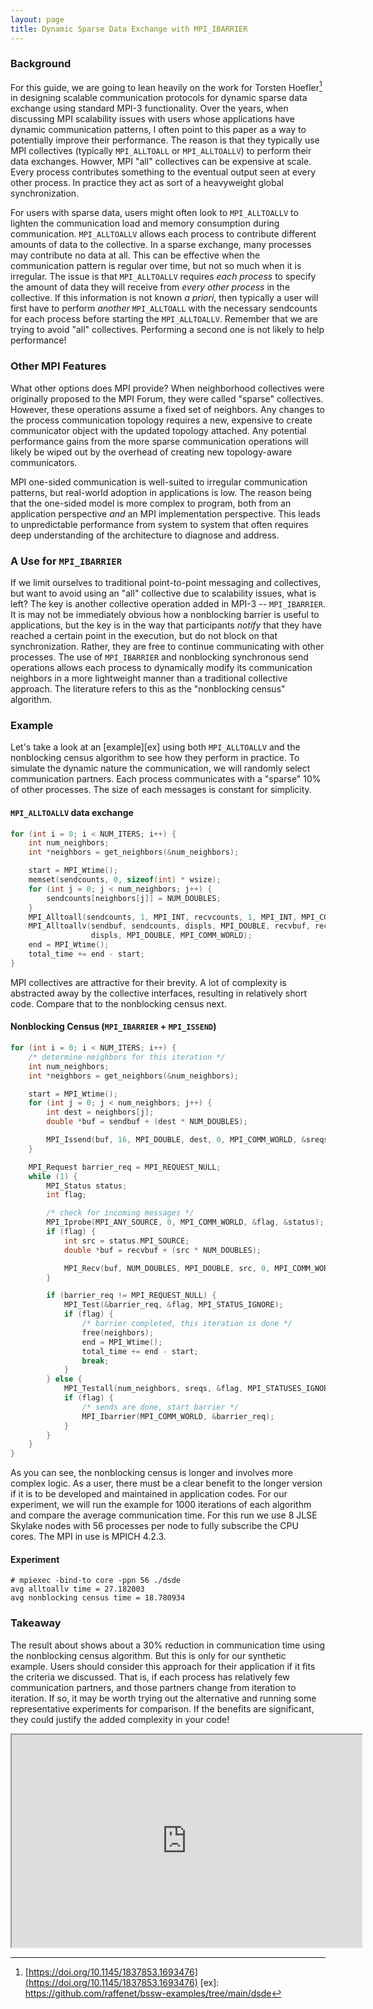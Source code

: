 ```yaml
---
layout: page
title: Dynamic Sparse Data Exchange with MPI_IBARRIER
---
```


### Background

For this guide, we are going to lean heavily on the work for Torsten
Hoefler[^1] in designing scalable communication protocols for dynamic
sparse data exchange using standard MPI-3 functionality. Over the years,
when discussing MPI scalability issues with users whose applications
have dynamic communication patterns, I often point to this paper as a
way to potentially improve their performance. The reason is that they
typically use MPI collectives (typically `MPI_ALLTOALL` or
`MPI_ALLTOALLV`) to perform their data exchanges. Howver, MPI "all"
collectives can be expensive at scale. Every process contributes
something to the eventual output seen at every other process. In
practice they act as sort of a heavyweight global synchronization.

For users with sparse data, users might often look to `MPI_ALLTOALLV` to
lighten the communication load and memory consumption during
communication. `MPI_ALLTOALLV` allows each process to contribute
different amounts of data to the collective. In a sparse exchange, many
processes may contribute no data at all. This can be effective when the
communication pattern is regular over time, but not so much when it is
irregular. The issue is that `MPI_ALLTOALLV` requires _each process_ to
specify the amount of data they will receive from _every other process_
in the collective. If this information is not known _a priori_, then
typically a user will first have to perform _another_ `MPI_ALLTOALL`
with the necessary sendcounts for each process before starting the
`MPI_ALLTOALLV`. Remember that we are trying to avoid "all"
collectives. Performing a second one is not likely to help performance!

### Other MPI Features

What other options does MPI provide? When neighborhood collectives were
originally proposed to the MPI Forum, they were called "sparse"
collectives. However, these operations assume a fixed set of
neighbors. Any changes to the process communication topology requires a
new, expensive to create communicator object with the updated topology
attached. Any potential performance gains from the more sparse
communication operations will likely be wiped out by the overhead of
creating new topology-aware communicators.

MPI one-sided communication is well-suited to irregular communication
patterns, but real-world adoption in applications is low. The reason
being that the one-sided model is more complex to program, both from an
application perspective _and_ an MPI implementation perspective. This
leads to unpredictable performance from system to system that often
requires deep understanding of the architecture to diagnose and address.

### A Use for `MPI_IBARRIER`

If we limit ourselves to traditional point-to-point messaging and
collectives, but want to avoid using an "all" collective due to
scalability issues, what is left? The key is another collective
operation added in MPI-3 -- `MPI_IBARRIER`. It is may not be immediately
obvious how a nonblocking barrier is useful to applications, but the key
is in the way that participants _notify_ that they have reached a
certain point in the execution, but do not block on that
synchronization. Rather, they are free to continue communicating with
other processes. The use of `MPI_IBARRIER` and nonblocking synchronous
send operations allows each process to dynamically modify its
communication neighbors in a more lightweight manner than a traditional
collective approach. The literature refers to this as the "nonblocking
census" algorithm.

### Example

Let's take a look at an [example][ex] using both `MPI_ALLTOALLV` and the
nonblocking census algorithm to see how they perform in practice. To
simulate the dynamic nature the communication, we will randomly select
communication partners. Each process communicates with a "sparse" 10% of
other processes. The size of each messages is constant for simplicity.

#### `MPI_ALLTOALLV` data exchange
```c
for (int i = 0; i < NUM_ITERS; i++) {
    int num_neighbors;
    int *neighbors = get_neighbors(&num_neighbors);

    start = MPI_Wtime();
    memset(sendcounts, 0, sizeof(int) * wsize);
    for (int j = 0; j < num_neighbors; j++) {
        sendcounts[neighbors[j]] = NUM_DOUBLES;
    }
    MPI_Alltoall(sendcounts, 1, MPI_INT, recvcounts, 1, MPI_INT, MPI_COMM_WORLD);
    MPI_Alltoallv(sendbuf, sendcounts, displs, MPI_DOUBLE, recvbuf, recvcounts,
                  displs, MPI_DOUBLE, MPI_COMM_WORLD);
    end = MPI_Wtime();
    total_time += end - start;
}
```

MPI collectives are attractive for their brevity. A lot of complexity is
abstracted away by the collective interfaces, resulting in relatively
short code. Compare that to the nonblocking census next.

#### Nonblocking Census (`MPI_IBARRIER` + `MPI_ISSEND`)
```c
for (int i = 0; i < NUM_ITERS; i++) {
    /* determine neighbors for this iteration */
    int num_neighbors;
    int *neighbors = get_neighbors(&num_neighbors);

    start = MPI_Wtime();
    for (int j = 0; j < num_neighbors; j++) {
        int dest = neighbors[j];
        double *buf = sendbuf + (dest * NUM_DOUBLES);

        MPI_Issend(buf, 16, MPI_DOUBLE, dest, 0, MPI_COMM_WORLD, &sreqs[j]);
    }

    MPI_Request barrier_req = MPI_REQUEST_NULL;
    while (1) {
        MPI_Status status;
        int flag;

        /* check for incoming messages */
        MPI_Iprobe(MPI_ANY_SOURCE, 0, MPI_COMM_WORLD, &flag, &status);
        if (flag) {
            int src = status.MPI_SOURCE;
            double *buf = recvbuf + (src * NUM_DOUBLES);

            MPI_Recv(buf, NUM_DOUBLES, MPI_DOUBLE, src, 0, MPI_COMM_WORLD, MPI_STATUS_IGNORE);
        }

        if (barrier_req != MPI_REQUEST_NULL) {
            MPI_Test(&barrier_req, &flag, MPI_STATUS_IGNORE);
            if (flag) {
                /* barrier completed, this iteration is done */
                free(neighbors);
                end = MPI_Wtime();
                total_time += end - start;
                break;
            }
        } else {
            MPI_Testall(num_neighbors, sreqs, &flag, MPI_STATUSES_IGNORE);
            if (flag) {
                /* sends are done, start barrier */
                MPI_Ibarrier(MPI_COMM_WORLD, &barrier_req);
            }
        }
    }
}
```

As you can see, the nonblocking census is longer and involves more
complex logic. As a user, there must be a clear benefit to the longer
version if it is to be developed and maintained in application
codes. For our experiment, we will run the example for 1000 iterations
of each algorithm and compare the average communication time. For this
run we use 8 JLSE Skylake nodes with 56 processes per node to fully
subscribe the CPU cores. The MPI in use is MPICH 4.2.3.

#### Experiment

```console
# mpiexec -bind-to core -ppn 56 ./dsde
avg alltoallv time = 27.182003
avg nonblocking census time = 18.780934
```

### Takeaway

The result about shows about a 30% reduction in communication time using
the nonblocking census algorithm. But this is only for our synthetic
example. Users should consider this approach for their application if it
fits the criteria we discussed. That is, if each process has relatively
few communication partners, and those partners change from iteration to
iteration. If so, it may be worth trying out the alternative and running
some representative experiments for comparison. If the benefits are
significant, they could justify the added complexity in your code!

<p align="center">
<iframe width="560" height="340"
src="https://www.youtube.com/embed/MpxSm0NQG4g">
</iframe>
</p>

[^1]: [https://doi.org/10.1145/1837853.1693476](https://doi.org/10.1145/1837853.1693476)
[ex]: https://github.com/raffenet/bssw-examples/tree/main/dsde
